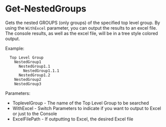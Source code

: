 # Get-NestedGroups

Gets the nested GROUPS (only groups) of the specified top level group.  By using the `WithExcel` parameter, you can output the results to an excel file.  The console results, as well as the excel file, will be in a tree style colored output.

Example:
```
  Top Level Group
    NestedGroup1
      NestedGroup1.1
        NestedGroup1.1.1
      NestedGroup1.2
    NestedGroup2
    NestedGroup3
```
Parameters:

- ToplevelGroup - The name of the Top Level Group to be searched
- WithExcel - Switch Parameters to indicate if you want to output to Excel or just to the Console
- ExcelFilePath - If outputting to Excel, the desired Excel file
